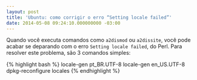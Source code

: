 ```yaml
---
layout: post
title: 'Ubuntu: como corrigir o erro “Setting locale failed”'
date: 2014-05-08 09:24:10.000000000 -03:00
---
```

Quando você executa comandos como `a2dismod` ou `a2dissite`, você pode acabar se deparando com o erro `Setting locale failed`, do Perl. Para resolver este problema, são 3 comandos simples:

{% highlight bash %}
locale-gen pt_BR.UTF-8
locale-gen en_US.UTF-8
dpkg-reconfigure locales
{% endhighlight %}
